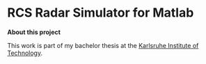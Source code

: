 RCS Radar Simulator for Matlab
========

**About this project**

This work is part of my bachelor thesis at the [Karlsruhe Institute of Technology](http://www.kit.edu). 
